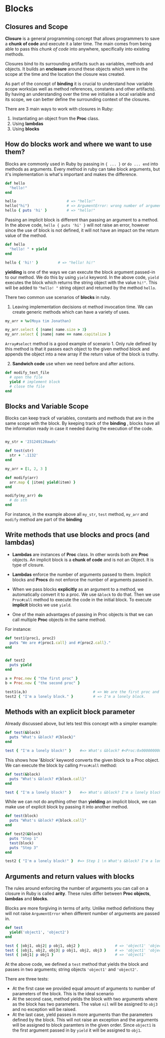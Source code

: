 # Blocks

## Closures and Scope

**Closure** is a general programming concept that allows programmers to save a **chunk of code** and execute it a later time. The main comes from being able to pass this *chunk of code* into anywhere, specifically into existing methods.

Closures bind to its surrounding artifacts such as variables, methods and objects. It builds an **enclosure** around these objects which were in the scope at the time and the location the closure was created.

As part of the concept of **binding** it is crucial to understand how variable scope works(as well as method references, constants and other artifacts). By having an understanding over the time we initialise a local variable and its scope, we can better define the surrounding context of the closures.

There are 3 main ways to work with closures in Ruby:

1. Instantiating an object from the **Proc** class.
2. Using **lambdas**
3. Using **blocks**

## How do blocks work and where we want to use them?

Blocks are commonly used in Ruby by passing in `{ ... }` or `do ... end` into methods as arguments. Every method in ruby can take block arguments, but it's implementation is what's important and makes the difference.

```ruby
def hello
  "hello!"
end

hello                       # => "hello!"
hello("hi")                 # => ArgumentError: wrong number of arguments (1 for 0)
hello { puts 'hi' }         # => "hello!"
```
Passing an implicit block is different than passing an argument to a method. In the above code, `hello { puts 'hi' }` will not raise an error, however since the use of block is not defined, it will not have an impact on the return value of the method.

```ruby
def hello
  "hello! " + yield
end

hello { 'hi!' }         # => "hello! hi!"
```
**yielding** is one of the ways we can execute the block argument passed-in to our method. We do this by using `yield` keyword. In the above code, `yield` executes the block which returns the string object with the value `hi!"`. This will be added to `"hello! "` string object and returned by the method `hello`.

There two common use scenarios of **blocks** in ruby.

1. Leaving implementation decisions ot method invocation time. We can create generic methods which can have a variety of uses.

```ruby
my_arr = %w(Moya tim Jonathan)

my_arr.select { |name| name.size > 3}
my_arr.select { |name| name == name.capitalize }
```
`Array#select` method is a good example of scenario 1. Only rule defined by this method is that it passes each object to the given method block and appends the object into a new array if the return value of the block is truthy.

2. **Sandwich code** use when we need before and after actions.

```ruby
def modify_text_file
  # open the file
  yield # implement block
  # close the file
end
```

## Blocks and Variable Scope

Blocks can keep track of variables, constants and methods that are in the same scope with the block. By keeping track of the **binding** , blocks have all the information ready in case it needed during the execution of the code.

```ruby

my_str = '231249120awds'

def test(str)
  str + '.1132'
end

my_arr = [1, 2, 3 ]

def modify(arr)
  arr.map { |item| yield(item) }
end

modify(my_arr) do
  # do sth
end
```
For instance, in the example above all `my_str`, `test` method, `my_arr` and `modify` method are part of the **binding**

## Write methods that use blocks and procs (and lambdas)

  * **Lambdas** are instances of **Proc** class. In other words both are **Proc** objects. An implicit block is a **chunk of code** and is not an Object. It is type of closure.

  * **Lambdas** enforce the number of arguments passed to them. Implicit blocks and **Procs** do not enforce the number of arguments passed in.

  * When we pass blocks **explicitly** as an argument to a method, we automatically convert it to a proc. We use `&block` to do that. Then we use `Proc#call` method to execute the code in the initial block. To execute **implicit** blocks we use `yield`.

  * One of the main advantages of passing in Proc objects is that we can call multiple **Proc** objects in the same method.

For instance:
```ruby
def test1(proc1, proc2)
  puts "We are #{proc1.call} and #{proc2.call}."
end


def test2
  puts yield
end

a = Proc.new { "the first proc" }
b = Proc.new { "the second proc" }

test1(a,b)                              # => We are the first proc and the second proc.
test2 { "I'm a lonely block." }         # => I'm a lonely block.
```
## Methods with an explicit block parameter

Already discussed above, but lets test this concept with a simpler example:

```ruby
def test(&block)
  puts "What's &block? #{block}"
end

test { "I'm a lonely block!" }    #=> What's &block? #<Proc:0x000000000231cf98...>
```
This shows how '&block' keyword converts the given block to a Proc object. We can execute the block by calling `Proc#call` method:

```ruby
def test(&block)
  puts "What's &block? #{block.call}"
end

test { "I'm a lonely block!" }    #=> What's &block? I'm a lonely block!
```
While we can not do anything other than **yielding** an implicit block, we can make use of explicit block by passing it into another method.

```ruby
def test(block)
  puts "What's &block? #{block.call}"
end

def test2(&block)
  puts "Step 1"
  test(block)
  puts "Step 3"
end

test2 { "I'm a lonely block!" }  #=> Step 1 \n What's &block? I'm a lonely block! \n Step 3

```

## Arguments and return values with blocks

The rules around enforcing the number of arguments you can call on a closure in Ruby is called **arity**. These rules differ between **Proc objects**, **lambdas** and **blocks**.

Blocks are more forgiving in terms of arity. Unlike method definitions they will not raise `ArgumentError` when different number of arguments are passed in.

```ruby
def test
  yield('object1', 'object2')
end

test { |obj1, obj2| p obj1, obj2 }                # => 'object1' 'object2'
test { |obj1, obj2, obj3| p obj1, obj2, obj3 }    # => 'object1' 'object2' nil
test { |obj1| p obj1 }                            # => 'object1'
```
At the above code, we defined a `test` method that yields the block and passes in two arguments; string objects `'object1'` and `'object2'`.

There are three tests:
  * At the first case we provided equal amount of arguments to number of parameters of the block. This is the ideal scenario
  * At the second case, method yields the block with two arguments where as the block has two parameters. The value `nil` will be assigned to `obj3` and no exception will be raised.
  * At the last case, yield passes in more arguments than the parameters defined by the block. This will not raise an exception and the arguments will be assigned to block paramters in the given order. Since `object1` is the first argument passed in by `yield` it will be assigned to `obj1`.

